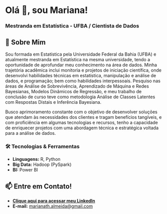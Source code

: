 

<!--
**almeidamariana/almeidamariana** is a ✨ _special_ ✨ repository because its `README.md` (this file) appears on your GitHub profile.
### Hi there 👋
Here are some ideas to get you started:

- 🔭 I’m currently working on ...
- 🌱 I’m currently learning ...
- 👯 I’m looking to collaborate on ...
- 🤔 I’m looking for help with ...
- 💬 Ask me about ...
- 📫 How to reach me: ...
- 😄 Pronouns: ...
- ⚡ Fun fact: ...

- 📫 **marianath.almeida@gmail.com**

- 📄 Know about my experiences [www.linkedin.com/in/-mariana-almeida](www.linkedin.com/in/-mariana-almeida)

<p align="left"> <img src="https://komarev.com/ghpvc/?username=almeidamariana&label=Profile%20views&color=0e75b6&style=flat" alt="almeidamariana" /> </p>

<p align="left"> <a href="https://github.com/ryo-ma/github-profile-trophy"><img src="https://github-profile-trophy.vercel.app/?username=almeidamariana" alt="almeidamariana" /></a> </p>

Sou formada em Estatística pela Universidade Federal da Bahia (UFBA) e atualmente mestranda em Estatística pela mesma universidade, tendo a oportunidade de aprofundar meu conhecimento na área de dados. Desde o início da minha vida acadêmica me envolvi em atividades extracurriculares como monitoria e projetos de iniciação científica, onde desenvolvi habilidades técnicas em manipulação, análise de dados e programação; e habilidades interpessoais como comunicação clara, escuta ativa e empatia. Estou constantemente empenhada em aprimorar meus conhecimentos, com o objetivo de desenvolver soluções que atendam às necessidades dos clientes e tragam benefícios tangíveis. Com proficiência em algumas tecnologias e recursos, tenho a capacidade de enriquecer projetos com uma abordagem técnica e estratégica voltada para a análise de dados.

Minha busca constante por aprimoramento visa criar soluções que atendam às necessidades dos clientes. Minha proficiência técnica me permite contribuir de forma estratégica em projetos de análise de dados.


<h4 align="left"> Languages and Tools:</h4>
<p align="left"> <a href="https://pandas.pydata.org/" target="_blank" rel="noreferrer"> <img src="https://raw.githubusercontent.com/devicons/devicon/2ae2a900d2f041da66e950e4d48052658d850630/icons/pandas/pandas-original.svg" alt="pandas" width="40" height="40"/> </a> <a href="https://www.python.org" target="_blank" rel="noreferrer"> <img src="https://raw.githubusercontent.com/devicons/devicon/master/icons/python/python-original.svg" alt="python" width="40" height="40"/> </a> <a href="https://scikit-learn.org/" target="_blank" rel="noreferrer"> <img src="https://upload.wikimedia.org/wikipedia/commons/0/05/Scikit_learn_logo_small.svg" alt="scikit_learn" width="40" height="40"/> </a> <a href="https://www.tensorflow.org" target="_blank" rel="noreferrer"> <img src="https://www.vectorlogo.zone/logos/tensorflow/tensorflow-icon.svg" alt="tensorflow" width="40" height="40"/> </a> </p>

<h4 align="left">Connect with me:</h4>
<p align="left">
<a href="https://linkedin.com/in/-mariana-almeida" target="blank"><img align="center" src="https://raw.githubusercontent.com/rahuldkjain/github-profile-readme-generator/master/src/images/icons/Social/linked-in-alt.svg" alt="-mariana-almeida" height="30" width="40" /></a>
</p>

📫 **marianath.almeida@gmail.com**


<h4 align="left"> :bar_chart: Github statistics:</h4>
<p>&nbsp;<img align="center" src="https://github-readme-stats.vercel.app/api?username=almeidamariana&show_icons=true&locale=en" alt="almeidamariana" /></p>

## 💡 Projetos em Andamento

Estou constantemente buscando aprimorar minhas habilidades e aplicá-las em projetos práticos. 
Aqui irei publicar meus projetos pessoais práticos e com passo-a-passo relacionados a:

- [Manipulação e Transformação de Dados com **Python**]() ;
- [Manipulação e Transformação de Dados com **PySpark**]( ) ;


-->

<h1 align="left"> Olá 👋, sou Mariana! </h1>
<h3 align="left"> Mestranda em Estatística - UFBA / Cientista de Dados </h3>

## 🚀 Sobre Mim

Sou formada em Estatística pela Universidade Federal da Bahia (UFBA) e atualmente mestranda em Estatística na mesma universidade, tendo a oportunidade de aprofundar meu conhecimento na área de dados. Minha trajetória acadêmica inclui monitoria e projetos de iniciação científica, onde desenvolvi habilidades técnicas em estatística, manipulação e análise de dados, e programação; bem como habilidades interpessoais. Pesquiso nas áreas de Análise de Sobrevivência, Aprendizado de Máquina e Redes Bayesianas, Modelos Dinâmicos de Regressão, e meu trabalho de conclusão de curso teve como metodologia Análise de Classes Latentes com Respostas Distais e Inferência Bayesiana.

Busco aprimoramento constante com o objetivo de desenvolver soluções que atendam às necessidades dos clientes e tragam benefícios tangíveis, e com proficiência em algumas tecnologias e recursos, tenho a capacidade de enriquecer projetos com uma abordagem técnica e estratégica voltada para a análise de dados. 


### 🛠️ Tecnologias & Ferramentas
- **Linguagens:** R, Python
- **Big Data:** Hadoop (PySpark)
- **BI:** Power BI


## 📫 Entre em Contato!
- [**Clique aqui para acessar meu LinkedIn**](https://linkedin.com/in/-mariana-almeida)
- **E-mail:** marianath.almeida@gmail.com


